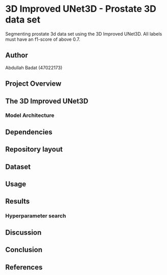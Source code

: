 # 3D Improved UNet3D - Prostate 3D data set

Segmenting prostate 3d data set using the 3D Improved UNet3D.
All labels must have an f1-score of above 0.7.

## Author

Abdullah Badat (47022173)

## Project Overview

## The 3D Improved UNet3D

### Model Architecture

## Dependencies

## Repository layout

## Dataset

## Usage

## Results

### Hyperparameter search

## Discussion

## Conclusion

## References
